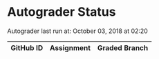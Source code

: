 # Autograder Status
Autograder last run at: October 03, 2018 at 02:20

| GitHub ID | Assignment | Graded Branch |
|-----------|------------|---------------|

